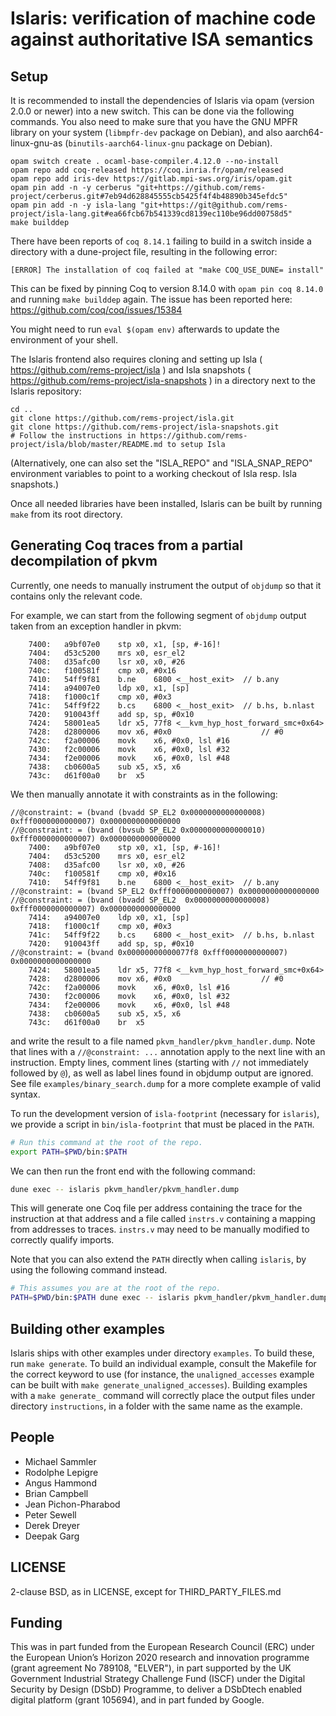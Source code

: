 # Islaris: verification of machine code against authoritative ISA semantics

## Setup

It is recommended to install the dependencies of Islaris via opam
(version 2.0.0 or newer) into a new switch. This can be done via the
following commands. You also  need to make sure that you have the GNU
MPFR library on your system (`libmpfr-dev` package on Debian), 
and also aarch64-linux-gnu-as (`binutils-aarch64-linux-gnu` package on Debian).

```
opam switch create . ocaml-base-compiler.4.12.0 --no-install
opam repo add coq-released https://coq.inria.fr/opam/released
opam repo add iris-dev https://gitlab.mpi-sws.org/iris/opam.git
opam pin add -n -y cerberus "git+https://github.com/rems-project/cerberus.git#7eb94d628845555cb5425f4f4b48890b345efdc5"
opam pin add -n -y isla-lang "git+https://git@github.com/rems-project/isla-lang.git#ea66fcb67b541339cd8139ec110be96dd00758d5"
make builddep
```

There have been reports of `coq 8.14.1` failing to build in a switch inside 
a directory with a dune-project file, resulting in the following error:
```
[ERROR] The installation of coq failed at "make COQ_USE_DUNE= install"
```
This can be fixed by pinning Coq to version 8.14.0 with `opam pin coq 8.14.0`
and running `make builddep` again.
The issue has been reported here: https://github.com/coq/coq/issues/15384

You might need to run `eval $(opam env)` afterwards to update the environment of your shell.

The Islaris frontend also requires cloning and setting up Isla ( https://github.com/rems-project/isla )
and Isla snapshots ( https://github.com/rems-project/isla-snapshots ) in a directory next to
the Islaris repository:
```
cd ..
git clone https://github.com/rems-project/isla.git
git clone https://github.com/rems-project/isla-snapshots.git
# Follow the instructions in https://github.com/rems-project/isla/blob/master/README.md to setup Isla
```
(Alternatively, one can also set the "ISLA_REPO" and "ISLA_SNAP_REPO" environment variables
to point to a working checkout of Isla resp. Isla snapshots.)

Once all needed libraries have been installed, Islaris can be built by running `make` from its root directory.

## Generating Coq traces from a partial decompilation of pkvm

Currently, one needs to manually instrument the output of `objdump` so that it
contains only the relevant code.

For example, we can start from the following segment of `objdump` output taken
from an exception handler in pkvm:
```
    7400:	a9bf07e0 	stp	x0, x1, [sp, #-16]!
    7404:	d53c5200 	mrs	x0, esr_el2
    7408:	d35afc00 	lsr	x0, x0, #26
    740c:	f100581f 	cmp	x0, #0x16
    7410:	54ff9f81 	b.ne	6800 <__host_exit>  // b.any
    7414:	a94007e0 	ldp	x0, x1, [sp]
    7418:	f1000c1f 	cmp	x0, #0x3
    741c:	54ff9f22 	b.cs	6800 <__host_exit>  // b.hs, b.nlast
    7420:	910043ff 	add	sp, sp, #0x10
    7424:	58001ea5 	ldr	x5, 77f8 <__kvm_hyp_host_forward_smc+0x64>
    7428:	d2800006 	mov	x6, #0x0                   	// #0
    742c:	f2a00006 	movk	x6, #0x0, lsl #16
    7430:	f2c00006 	movk	x6, #0x0, lsl #32
    7434:	f2e00006 	movk	x6, #0x0, lsl #48
    7438:	cb0600a5 	sub	x5, x5, x6
    743c:	d61f00a0 	br	x5
```
We then manually annotate it with constraints as in the following:
```
//@constraint: = (bvand (bvadd SP_EL2 0x0000000000000008) 0xfff0000000000007) 0x0000000000000000
//@constraint: = (bvand (bvsub SP_EL2 0x0000000000000010) 0xfff0000000000007) 0x0000000000000000
    7400:	a9bf07e0 	stp	x0, x1, [sp, #-16]!
    7404:	d53c5200 	mrs	x0, esr_el2
    7408:	d35afc00 	lsr	x0, x0, #26
    740c:	f100581f 	cmp	x0, #0x16
    7410:	54ff9f81 	b.ne	6800 <__host_exit>  // b.any
//@constraint: = (bvand SP_EL2 0xfff0000000000007) 0x0000000000000000
//@constraint: = (bvand (bvadd SP_EL2  0x0000000000000008) 0xfff0000000000007) 0x0000000000000000
    7414:	a94007e0 	ldp	x0, x1, [sp]
    7418:	f1000c1f 	cmp	x0, #0x3
    741c:	54ff9f22 	b.cs	6800 <__host_exit>  // b.hs, b.nlast
    7420:	910043ff 	add	sp, sp, #0x10
//@constraint: = (bvand 0x00000000000077f8 0xfff0000000000007) 0x0000000000000000
    7424:	58001ea5 	ldr	x5, 77f8 <__kvm_hyp_host_forward_smc+0x64>
    7428:	d2800006 	mov	x6, #0x0                   	// #0
    742c:	f2a00006 	movk	x6, #0x0, lsl #16
    7430:	f2c00006 	movk	x6, #0x0, lsl #32
    7434:	f2e00006 	movk	x6, #0x0, lsl #48
    7438:	cb0600a5 	sub	x5, x5, x6
    743c:	d61f00a0 	br	x5
```
and write the result to a file named `pkvm_handler/pkvm_handler.dump`. Note
that lines with a `//@constraint: ...` annotation apply to the next line with
an instruction. Empty lines, comment lines (starting with `//` not immediately
followed by `@`), as well as label lines found in objdump output are ignored.
See file `examples/binary_search.dump` for a more complete example of valid
syntax.

To run the development version of `isla-footprint` (necessary for `islaris`),
we provide a script in `bin/isla-footprint` that must be placed in the `PATH`.
```sh
# Run this command at the root of the repo.
export PATH=$PWD/bin:$PATH
```
We can then run the front end with the following command:
```sh
dune exec -- islaris pkvm_handler/pkvm_handler.dump
```
This will generate one Coq file per address containing the trace for the instruction at
that address and a file called `instrs.v` containing a mapping from addresses to
traces. `instrs.v` may need to be manually modified to correctly qualify imports.

Note that you can also extend the `PATH` directly when calling `islaris`, by
using the following command instead.
```sh
# This assumes you are at the root of the repo.
PATH=$PWD/bin:$PATH dune exec -- islaris pkvm_handler/pkvm_handler.dump
```

## Building other examples

Islaris ships with other examples under directory `examples`.
To build these, run `make generate`. To build an individual example,
consult the Makefile for the correct keyword to use (for instance,
the `unaligned_accesses` example can be built with 
`make generate_unaligned_accesses`).
Building examples with a `make generate_` command will correctly place
the output files under directory `instructions`, in a folder
with the same name as the example.

## People

- Michael Sammler
- Rodolphe Lepigre
- Angus Hammond
- Brian Campbell
- Jean Pichon-Pharabod
- Peter Sewell
- Derek Dreyer
- Deepak Garg

## LICENSE

2-clause BSD, as in LICENSE, except for THIRD_PARTY_FILES.md

## Funding

This was in part funded from the European Research Council (ERC) under
the European Union’s Horizon 2020 research and innovation programme
(grant agreement No 789108, "ELVER"), in part supported by the UK
Government Industrial Strategy Challenge Fund (ISCF) under the Digital
Security by Design (DSbD) Programme, to deliver a DSbDtech enabled
digital platform (grant 105694), and in part funded by Google.

